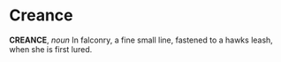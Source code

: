 # Creance

**CREANCE**, _noun_ In falconry, a fine small line, fastened to a hawks leash, when she is first lured.